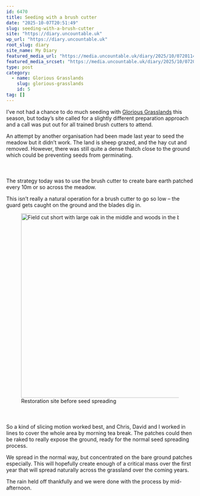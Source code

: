 ```yaml
---
id: 6470
title: Seeding with a brush cutter
date: "2025-10-07T20:51:49"
slug: seeding-with-a-brush-cutter
site: "https://diary.uncountable.uk"
wp_url: "https://diary.uncountable.uk"
root_slug: diary
site_name: My Diary
featured_media_url: "https://media.uncountable.uk/diary/2025/10/07201146/IMG20251007120115.webp"
featured_media_srcset: "https://media.uncountable.uk/diary/2025/10/07201146/IMG20251007120115-300x177.webp 300w, https://media.uncountable.uk/diary/2025/10/07201146/IMG20251007120115-1024x606.webp 1024w, https://media.uncountable.uk/diary/2025/10/07201146/IMG20251007120115-150x150.webp 150w, https://media.uncountable.uk/diary/2025/10/07201146/IMG20251007120115-640x379.webp 640w, https://media.uncountable.uk/diary/2025/10/07201146/IMG20251007120115.webp 2221w"
type: post
category:
  - name: Glorious Grasslands
    slug: glorious-grasslands
    id: 5
tag: []
---
```



<p>I&#8217;ve not had a chance to do much seeding with <a href="https://www.cotswolds-nl.org.uk/looking-after/our-grasslands-projects/glorious-cotswolds-grasslands/">Glorious Grasslands</a> this season, but today&#8217;s site called for a slightly different preparation approach and a call was put out for all trained brush cutters to attend.</p>



<p>An attempt by another organisation had been made last year to seed the meadow but it didn&#8217;t work. The land is sheep grazed, and the hay cut and removed. However, there was still quite a dense thatch close to the ground which could be preventing seeds from germinating.</p>


<style>.kb-row-layout-id6470_40628a-5b > .kt-row-column-wrap{align-content:start;}:where(.kb-row-layout-id6470_40628a-5b > .kt-row-column-wrap) > .wp-block-kadence-column{justify-content:start;}.kb-row-layout-id6470_40628a-5b > .kt-row-column-wrap{column-gap:var(--global-kb-gap-md, 2rem);row-gap:var(--global-kb-gap-md, 2rem);padding-top:var(--global-kb-spacing-sm, 1.5rem);padding-bottom:var(--global-kb-spacing-sm, 1.5rem);grid-template-columns:repeat(2, minmax(0, 1fr));}.kb-row-layout-id6470_40628a-5b > .kt-row-layout-overlay{opacity:0.30;}@media all and (max-width: 1024px){.kb-row-layout-id6470_40628a-5b > .kt-row-column-wrap{grid-template-columns:repeat(2, minmax(0, 1fr));}}@media all and (max-width: 767px){.kb-row-layout-id6470_40628a-5b > .kt-row-column-wrap{grid-template-columns:minmax(0, 1fr);}.kb-row-layout-id6470_40628a-5b > .kt-row-column-wrap > .wp-block-kadence-column:nth-of-type(1){order:2;}.kb-row-layout-id6470_40628a-5b > .kt-row-column-wrap > .wp-block-kadence-column:nth-of-type(2){order:1;}.kb-row-layout-id6470_40628a-5b > .kt-row-column-wrap > .wp-block-kadence-column:nth-of-type(3){order:12;}.kb-row-layout-id6470_40628a-5b > .kt-row-column-wrap > .wp-block-kadence-column:nth-of-type(4){order:11;}.kb-row-layout-id6470_40628a-5b > .kt-row-column-wrap > .wp-block-kadence-column:nth-of-type(5){order:22;}.kb-row-layout-id6470_40628a-5b > .kt-row-column-wrap > .wp-block-kadence-column:nth-of-type(6){order:21;}.kb-row-layout-id6470_40628a-5b > .kt-row-column-wrap > .wp-block-kadence-column:nth-of-type(7){order:32;}.kb-row-layout-id6470_40628a-5b > .kt-row-column-wrap > .wp-block-kadence-column:nth-of-type(8){order:31;}}</style><div class="kb-row-layout-wrap kb-row-layout-id6470_40628a-5b alignnone wp-block-kadence-rowlayout"><div class="kt-row-column-wrap kt-has-2-columns kt-row-layout-equal kt-tab-layout-inherit kt-mobile-layout-row kt-row-valign-top">
<style>.kadence-column6470_c05476-1d > .kt-inside-inner-col,.kadence-column6470_c05476-1d > .kt-inside-inner-col:before{border-top-left-radius:0px;border-top-right-radius:0px;border-bottom-right-radius:0px;border-bottom-left-radius:0px;}.kadence-column6470_c05476-1d > .kt-inside-inner-col{column-gap:var(--global-kb-gap-sm, 1rem);}.kadence-column6470_c05476-1d > .kt-inside-inner-col{flex-direction:column;}.kadence-column6470_c05476-1d > .kt-inside-inner-col > .aligncenter{width:100%;}.kadence-column6470_c05476-1d > .kt-inside-inner-col:before{opacity:0.3;}.kadence-column6470_c05476-1d{position:relative;}@media all and (max-width: 1024px){.kadence-column6470_c05476-1d > .kt-inside-inner-col{flex-direction:column;justify-content:center;}}@media all and (max-width: 767px){.kadence-column6470_c05476-1d > .kt-inside-inner-col{flex-direction:column;justify-content:center;}}</style>
<div class="wp-block-kadence-column kadence-column6470_c05476-1d"><div class="kt-inside-inner-col">
<p>The strategy today was to use the brush cutter to create bare earth patched every 10m or so across the meadow.</p>



<p>This isn&#8217;t really a natural operation for a brush cutter to go so low &#8211; the guard gets caught on the ground and the blades dig in.</p>
</div></div>


<style>.kadence-column6470_c295eb-e3 > .kt-inside-inner-col,.kadence-column6470_c295eb-e3 > .kt-inside-inner-col:before{border-top-left-radius:0px;border-top-right-radius:0px;border-bottom-right-radius:0px;border-bottom-left-radius:0px;}.kadence-column6470_c295eb-e3 > .kt-inside-inner-col{column-gap:var(--global-kb-gap-sm, 1rem);}.kadence-column6470_c295eb-e3 > .kt-inside-inner-col{flex-direction:column;}.kadence-column6470_c295eb-e3 > .kt-inside-inner-col > .aligncenter{width:100%;}.kadence-column6470_c295eb-e3 > .kt-inside-inner-col:before{opacity:0.3;}.kadence-column6470_c295eb-e3{position:relative;}@media all and (max-width: 1024px){.kadence-column6470_c295eb-e3 > .kt-inside-inner-col{flex-direction:column;justify-content:center;}}@media all and (max-width: 767px){.kadence-column6470_c295eb-e3 > .kt-inside-inner-col{flex-direction:column;justify-content:center;}}</style>
<div class="wp-block-kadence-column kadence-column6470_c295eb-e3"><div class="kt-inside-inner-col">
<figure class="wp-block-image size-large"><img loading="lazy" decoding="async" width="1024" height="495" src="https://media.uncountable.uk/diary/2025/10/07201138/IMG20251007095239-1024x495.webp" alt="Field cut short with large oak in the middle and woods in the background" class="wp-image-6461" srcset="https://media.uncountable.uk/diary/2025/10/07201138/IMG20251007095239-1024x495.webp 1024w, https://media.uncountable.uk/diary/2025/10/07201138/IMG20251007095239-300x145.webp 300w, https://media.uncountable.uk/diary/2025/10/07201138/IMG20251007095239-640x309.webp 640w" sizes="auto, (max-width: 1024px) 100vw, 1024px" /><figcaption class="wp-element-caption">Restoration site before seed spreading</figcaption></figure>
</div></div>

</div></div>


<p>So a kind of slicing motion worked best, and Chris, David and I worked in lines to cover the whole area by morning tea break.  The patches could then be raked to really expose the ground, ready for the normal seed spreading process.</p>



<p>We spread in the normal way, but concentrated on the bare ground patches especially.  This will hopefully create enough of a critical mass over the first year that will spread naturally across the grassland over the coming years.</p>



<p>The rain held off thankfully and we were done with the process by mid-afternoon.</p>
